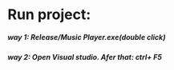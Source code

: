 # Run project:
<h5>way 1: Release/Music Player.exe(double click)<h5>
<h5>way 2: Open Visual studio. Afer that: ctrl+ F5</p>
